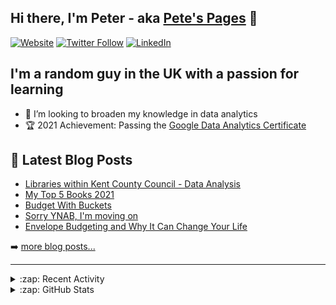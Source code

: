 ## Hi there, I'm Peter - aka [Pete's Pages](https://petespages.co.uk) 👋
[![Website](https://img.shields.io/website?label=petespages.co.uk&style=for-the-badge&url=https://petespages.co.uk)](https://petespages.co.uk)
[![Twitter Follow](https://img.shields.io/twitter/follow/PetesPages?color=1DA1F2&logo=twitter&style=for-the-badge)](https://twitter.com/intent/follow?original_referer=https://github.com/nicholsonpeter&screen_name=PetesPages)
[![LinkedIn](https://img.shields.io/badge/LinkedIn-0077B5?style=for-the-badge&logo=linkedin&logoColor=white)](https://www.linkedin.com/in/peter-nicholson88/)

## I'm a random guy in the UK with a passion for learning

- 👯 I’m looking to broaden my knowledge in data analytics
- 🏆 2021 Achievement: Passing the [Google Data Analytics Certificate](https://www.credly.com/badges/ab011243-8d21-428a-b2b9-c48b4401adaf)


## 📕 Latest Blog Posts
<!-- BLOG-POST-LIST:START -->
- [Libraries within Kent County Council - Data Analysis](https://petespages.co.uk/libraries-within-kent-county-council-data-analysis/)
- [My Top 5 Books 2021](https://petespages.co.uk/my-top-5-books-2021/)
- [Budget With Buckets](https://petespages.co.uk/budget-with-buckets/)
- [Sorry YNAB, I&#39;m moving on](https://petespages.co.uk/sorry-ynab-its-time-to-move-on/)
- [Envelope Budgeting and Why It Can Change Your Life](https://petespages.co.uk/envelope-budgeting-and-why-it-can-change-your-life/)
<!-- BLOG-POST-LIST:END -->

➡️ [more blog posts...](https://petespages.co.uk)

---
<details>
  <summary>:zap: Recent Activity</summary>

  <!--RECENT_ACTIVITY:start-->
1. ⭐ Starred [MatthiasLPunkt/Saving-Time-in-the-Container-Unloading-Process----A-Case-Study-in-Warehouse-Logistics](https://github.com/MatthiasLPunkt/Saving-Time-in-the-Container-Unloading-Process----A-Case-Study-in-Warehouse-Logistics)
2. 📔 Created new repository [nicholsonpeter/formula1](https://github.com/nicholsonpeter/formula1)
3. 📔 Created new repository [nicholsonpeter/KCC-Library-Use](https://github.com/nicholsonpeter/KCC-Library-Use)
4. 📔 Created new repository [nicholsonpeter/KCC-Library-Use1](https://github.com/nicholsonpeter/KCC-Library-Use1)
5. ⭐ Starred [AbdoulMa/TidyTuesday](https://github.com/AbdoulMa/TidyTuesday)
<!--RECENT_ACTIVITY:end-->

  <!--RECENT_ACTIVITY:last_update-->
Last Updated: Tuesday, March 15th, 2022, 6:44:09 PM
<!--RECENT_ACTIVITY:last_update_end-->
  
</details>

<details>
  <summary>:zap: GitHub Stats</summary>
  
[![Pete's GitHub stats](https://github-readme-stats.vercel.app/api?username=nicholsonpeter&show_icons=true&hide=issues,contribs)](https://github.com/anuraghazra/github-readme-stats)

</details>

<!--
**nicholsonpeter/nicholsonpeter** is a ✨ _special_ ✨ repository because its `README.md` (this file) appears on your GitHub profile.

Here are some ideas to get you started:

- 🔭 I’m currently working on ...
- 🌱 I’m currently learning ...
- 👯 I’m looking to collaborate on ...
- 🤔 I’m looking for help with ...
- 💬 Ask me about ...
- 📫 How to reach me: ...
- 😄 Pronouns: ...
- ⚡ Fun fact: ...
-->
